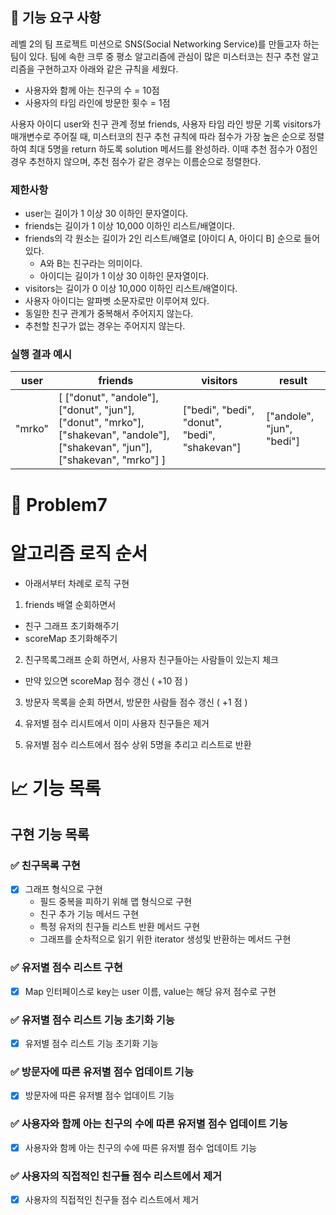 ## 🚀 기능 요구 사항

레벨 2의 팀 프로젝트 미션으로 SNS(Social Networking Service)를 만들고자 하는 팀이 있다. 팀에 속한 크루 중 평소 알고리즘에 관심이 많은 미스터코는 친구 추천 알고리즘을 구현하고자 아래와 같은 규칙을 세웠다.

- 사용자와 함께 아는 친구의 수 = 10점 
- 사용자의 타임 라인에 방문한 횟수 = 1점

사용자 아이디 user와 친구 관계 정보 friends, 사용자 타임 라인 방문 기록 visitors가 매개변수로 주어질 때, 미스터코의 친구 추천 규칙에 따라 점수가 가장 높은 순으로 정렬하여 최대 5명을 return 하도록 solution 메서드를 완성하라. 이때 추천 점수가 0점인 경우 추천하지 않으며, 추천 점수가 같은 경우는 이름순으로 정렬한다.

### 제한사항

- user는 길이가 1 이상 30 이하인 문자열이다.
- friends는 길이가 1 이상 10,000 이하인 리스트/배열이다.
- friends의 각 원소는 길이가 2인 리스트/배열로 [아이디 A, 아이디 B] 순으로 들어있다.
  - A와 B는 친구라는 의미이다.
  - 아이디는 길이가 1 이상 30 이하인 문자열이다.
- visitors는 길이가 0 이상 10,000 이하인 리스트/배열이다.
- 사용자 아이디는 알파벳 소문자로만 이루어져 있다.
- 동일한 친구 관계가 중복해서 주어지지 않는다.
- 추천할 친구가 없는 경우는 주어지지 않는다.

### 실행 결과 예시

| user | friends | visitors | result |
| --- | --- | --- | --- |
| "mrko" | [ ["donut", "andole"], ["donut", "jun"], ["donut", "mrko"], ["shakevan", "andole"], ["shakevan", "jun"], ["shakevan", "mrko"] ] | ["bedi", "bedi", "donut", "bedi", "shakevan"] | ["andole", "jun", "bedi"] |




# 🚀 Problem7

# 알고리즘 로직 순서

- 아래서부터 차례로 로직 구현

1. friends 배열 순회하면서
- 친구 그래프 초기화해주기
- scoreMap 초기화해주기

2. 친구목록그래프 순회 하면서, 사용자 친구들아는 사람들이 있는지 체크
- 만약 있으면 scoreMap 점수 갱신 ( +10 점 )

3. 방문자 목록을 순회 하면서, 방문한 사람들 점수 갱신 ( +1 점 )

4. 유저별 점수 리시트에서 이미 사용자 친구들은 제거

5. 유저별 점수 리스트에서 점수 상위 5명을 추리고 리스트로 반환

# 📈 기능 목록

## 구현 기능 목록

### ✅ 친구목록 구현

- [X] 그래프 형식으로 구현
  - 필드 중복을 피하기 위해 맵 형식으로 구현
  - 친구 추가 기능 메서드 구현
  - 특정 유저의 친구들 리스트 반환 메서드 구현
  - 그래프를 순차적으로 읽기 위한 iterator 생성및 반환하는 메서드 구현

### ✅ 유저별 점수 리스트 구현

- [X] Map 인터페이스로 key는 user 이름, value는 해당 유저 점수로 구현


### ✅ 유저별 점수 리스트 기능 초기화 기능

- [X] 유저별 점수 리스트 기능 초기화 기능


### ✅ 방문자에 따른 유저별 점수 업데이트 기능

- [X] 방문자에 따른 유저별 점수 업데이트 기능

### ✅ 사용자와 함께 아는 친구의 수에 따른 유저별 점수 업데이트 기능

- [X] 사용자와 함께 아는 친구의 수에 따른 유저별 점수 업데이트 기능


### ✅ 사용자의 직접적인 친구들 점수 리스트에서 제거

- [X] 사용자의 직접적인 친구들 점수 리스트에서 제거







